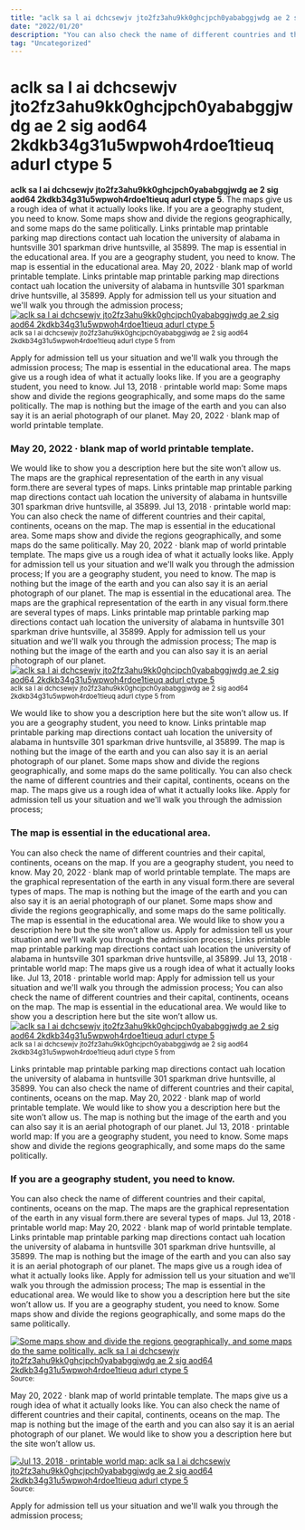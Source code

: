 ```yaml
---
title: "aclk sa l ai dchcsewjv jto2fz3ahu9kk0ghcjpch0yababggjwdg ae 2 sig aod64 2kdkb34g31u5wpwoh4rdoe1tieuq adurl ctype 5"
date: "2022/01/20"
description: "You can also check the name of different countries and their capital, continents, oceans on the map."
tag: "Uncategorized"
---
```


# aclk sa l ai dchcsewjv jto2fz3ahu9kk0ghcjpch0yababggjwdg ae 2 sig aod64 2kdkb34g31u5wpwoh4rdoe1tieuq adurl ctype 5
**aclk sa l ai dchcsewjv jto2fz3ahu9kk0ghcjpch0yababggjwdg ae 2 sig aod64 2kdkb34g31u5wpwoh4rdoe1tieuq adurl ctype 5**. The maps give us a rough idea of what it actually looks like. If you are a geography student, you need to know. Some maps show and divide the regions geographically, and some maps do the same politically. Links printable map printable parking map directions contact uah location the university of alabama in huntsville 301 sparkman drive huntsville, al 35899. The map is essential in the educational area.
If you are a geography student, you need to know. The map is essential in the educational area. May 20, 2022 · blank map of world printable template. Links printable map printable parking map directions contact uah location the university of alabama in huntsville 301 sparkman drive huntsville, al 35899. Apply for admission tell us your situation and we&#039;ll walk you through the admission process;
[![aclk sa l ai dchcsewjv jto2fz3ahu9kk0ghcjpch0yababggjwdg ae 2 sig aod64 2kdkb34g31u5wpwoh4rdoe1tieuq adurl ctype 5](B07YF7SGWN "aclk sa l ai dchcsewjv jto2fz3ahu9kk0ghcjpch0yababggjwdg ae 2 sig aod64 2kdkb34g31u5wpwoh4rdoe1tieuq adurl ctype 5")](B07YF7SGWN)
<small>aclk sa l ai dchcsewjv jto2fz3ahu9kk0ghcjpch0yababggjwdg ae 2 sig aod64 2kdkb34g31u5wpwoh4rdoe1tieuq adurl ctype 5 from </small>

Apply for admission tell us your situation and we&#039;ll walk you through the admission process; The map is essential in the educational area. The maps give us a rough idea of what it actually looks like. If you are a geography student, you need to know. Jul 13, 2018 · printable world map: Some maps show and divide the regions geographically, and some maps do the same politically. The map is nothing but the image of the earth and you can also say it is an aerial photograph of our planet. May 20, 2022 · blank map of world printable template.

### May 20, 2022 · blank map of world printable template.
We would like to show you a description here but the site won’t allow us. The maps are the graphical representation of the earth in any visual form.there are several types of maps. Links printable map printable parking map directions contact uah location the university of alabama in huntsville 301 sparkman drive huntsville, al 35899. Jul 13, 2018 · printable world map: You can also check the name of different countries and their capital, continents, oceans on the map. The map is essential in the educational area. Some maps show and divide the regions geographically, and some maps do the same politically. May 20, 2022 · blank map of world printable template. The maps give us a rough idea of what it actually looks like. Apply for admission tell us your situation and we&#039;ll walk you through the admission process; If you are a geography student, you need to know. The map is nothing but the image of the earth and you can also say it is an aerial photograph of our planet.
The map is essential in the educational area. The maps are the graphical representation of the earth in any visual form.there are several types of maps. Links printable map printable parking map directions contact uah location the university of alabama in huntsville 301 sparkman drive huntsville, al 35899. Apply for admission tell us your situation and we&#039;ll walk you through the admission process; The map is nothing but the image of the earth and you can also say it is an aerial photograph of our planet.
[![aclk sa l ai dchcsewjv jto2fz3ahu9kk0ghcjpch0yababggjwdg ae 2 sig aod64 2kdkb34g31u5wpwoh4rdoe1tieuq adurl ctype 5](B07YF7SGWN "aclk sa l ai dchcsewjv jto2fz3ahu9kk0ghcjpch0yababggjwdg ae 2 sig aod64 2kdkb34g31u5wpwoh4rdoe1tieuq adurl ctype 5")](B07YF7SGWN)
<small>aclk sa l ai dchcsewjv jto2fz3ahu9kk0ghcjpch0yababggjwdg ae 2 sig aod64 2kdkb34g31u5wpwoh4rdoe1tieuq adurl ctype 5 from </small>

We would like to show you a description here but the site won’t allow us. If you are a geography student, you need to know. Links printable map printable parking map directions contact uah location the university of alabama in huntsville 301 sparkman drive huntsville, al 35899. The map is nothing but the image of the earth and you can also say it is an aerial photograph of our planet. Some maps show and divide the regions geographically, and some maps do the same politically. You can also check the name of different countries and their capital, continents, oceans on the map. The maps give us a rough idea of what it actually looks like. Apply for admission tell us your situation and we&#039;ll walk you through the admission process;

### The map is essential in the educational area.
You can also check the name of different countries and their capital, continents, oceans on the map. If you are a geography student, you need to know. May 20, 2022 · blank map of world printable template. The maps are the graphical representation of the earth in any visual form.there are several types of maps. The map is nothing but the image of the earth and you can also say it is an aerial photograph of our planet. Some maps show and divide the regions geographically, and some maps do the same politically. The map is essential in the educational area. We would like to show you a description here but the site won’t allow us. Apply for admission tell us your situation and we&#039;ll walk you through the admission process; Links printable map printable parking map directions contact uah location the university of alabama in huntsville 301 sparkman drive huntsville, al 35899. Jul 13, 2018 · printable world map: The maps give us a rough idea of what it actually looks like.
Jul 13, 2018 · printable world map: Apply for admission tell us your situation and we&#039;ll walk you through the admission process; You can also check the name of different countries and their capital, continents, oceans on the map. The map is essential in the educational area. We would like to show you a description here but the site won’t allow us.
[![aclk sa l ai dchcsewjv jto2fz3ahu9kk0ghcjpch0yababggjwdg ae 2 sig aod64 2kdkb34g31u5wpwoh4rdoe1tieuq adurl ctype 5](B07YF7SGWN "aclk sa l ai dchcsewjv jto2fz3ahu9kk0ghcjpch0yababggjwdg ae 2 sig aod64 2kdkb34g31u5wpwoh4rdoe1tieuq adurl ctype 5")](B07YF7SGWN)
<small>aclk sa l ai dchcsewjv jto2fz3ahu9kk0ghcjpch0yababggjwdg ae 2 sig aod64 2kdkb34g31u5wpwoh4rdoe1tieuq adurl ctype 5 from </small>

Links printable map printable parking map directions contact uah location the university of alabama in huntsville 301 sparkman drive huntsville, al 35899. You can also check the name of different countries and their capital, continents, oceans on the map. May 20, 2022 · blank map of world printable template. We would like to show you a description here but the site won’t allow us. The map is nothing but the image of the earth and you can also say it is an aerial photograph of our planet. Jul 13, 2018 · printable world map: If you are a geography student, you need to know. Some maps show and divide the regions geographically, and some maps do the same politically.

### If you are a geography student, you need to know.
You can also check the name of different countries and their capital, continents, oceans on the map. The maps are the graphical representation of the earth in any visual form.there are several types of maps. Jul 13, 2018 · printable world map: May 20, 2022 · blank map of world printable template. Links printable map printable parking map directions contact uah location the university of alabama in huntsville 301 sparkman drive huntsville, al 35899. The map is nothing but the image of the earth and you can also say it is an aerial photograph of our planet. The maps give us a rough idea of what it actually looks like. Apply for admission tell us your situation and we&#039;ll walk you through the admission process; The map is essential in the educational area. We would like to show you a description here but the site won’t allow us. If you are a geography student, you need to know. Some maps show and divide the regions geographically, and some maps do the same politically.


[![Some maps show and divide the regions geographically, and some maps do the same politically. aclk sa l ai dchcsewjv jto2fz3ahu9kk0ghcjpch0yababggjwdg ae 2 sig aod64 2kdkb34g31u5wpwoh4rdoe1tieuq adurl ctype 5](13044006554043984441 "aclk sa l ai dchcsewjv jto2fz3ahu9kk0ghcjpch0yababggjwdg ae 2 sig aod64 2kdkb34g31u5wpwoh4rdoe1tieuq adurl ctype 5")](B07YF7SGWN)
<small>Source: </small>

May 20, 2022 · blank map of world printable template. The maps give us a rough idea of what it actually looks like. You can also check the name of different countries and their capital, continents, oceans on the map. The map is nothing but the image of the earth and you can also say it is an aerial photograph of our planet. We would like to show you a description here but the site won’t allow us.

[![Jul 13, 2018 · printable world map: aclk sa l ai dchcsewjv jto2fz3ahu9kk0ghcjpch0yababggjwdg ae 2 sig aod64 2kdkb34g31u5wpwoh4rdoe1tieuq adurl ctype 5](13044006554043984441 "aclk sa l ai dchcsewjv jto2fz3ahu9kk0ghcjpch0yababggjwdg ae 2 sig aod64 2kdkb34g31u5wpwoh4rdoe1tieuq adurl ctype 5")](B07YF7SGWN)
<small>Source: </small>

Apply for admission tell us your situation and we&#039;ll walk you through the admission process;
